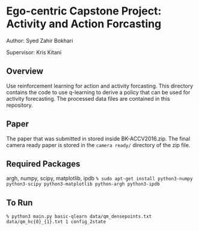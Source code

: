 Ego-centric Capstone Project: Activity and Action Forcasting
============================================================

Author: Syed Zahir Bokhari

Supervisor: Kris Kitani

Overview
--------

Use reinforcement learning for action and activity forcasting. This directory
contains the code to use q-learning to derive a policy that can be used for activity
forecasting. The processed data files are contained in this repository.

Paper
-----

The paper that was submitted in stored inside BK-ACCV2016.zip. The final camera
ready paper is stored in the `camera ready/` directory of the zip file.

Required Packages
-----------------
argh, numpy, scipy, matplotlib, ipdb 
```% sudo apt-get install python3-numpy python3-scipy python3-matplotlib python-argh python3-ipdb```

To Run
------

```% python3 main.py basic-qlearn data/qm_densepoints.txt data/qm_hc{0}_{1}.txt 1 config_2state```
